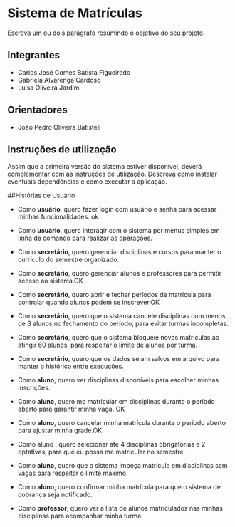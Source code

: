 # Sistema de Matrículas
Escreva um ou dois parágrafo resumindo o objetivo do seu projeto.

## Integrantes
* Carlos José Gomes Batista Figueiredo
* Gabriela Alvarenga Cardoso
* Luísa Oliveira Jardim

## Orientadores
* João Pedro Oliveira Batisteli

## Instruções de utilização
Assim que a primeira versão do sistema estiver disponível, deverá complementar com as instruções de utilização. Descreva como instalar eventuais dependências e como executar a aplicação.

##Histórias de Usuário 
- Como **usuário**, quero fazer login com usuário e senha para acessar minhas funcionalidades. ok
- Como **usuário**, quero interagir com o sistema por menus simples em linha de comando para realizar as operações.

- Como **secretário**, quero gerenciar disciplinas e cursos para manter o currículo do semestre organizado.
- Como **secretário**, quero gerenciar alunos e professores para permitir acesso ao sistema.OK
- Como **secretário**, quero abrir e fechar períodos de matrícula para controlar quando alunos podem se inscrever.OK
- Como **secretário**, quero que o sistema cancele disciplinas com menos de 3 alunos no fechamento do período, para evitar turmas incompletas.
- Como **secretário**, quero que o sistema bloqueie novas matrículas ao atingir 60 alunos, para respeitar o limite de alunos por turma. 
- Como **secretário**, quero que os dados sejam salvos em arquivo para manter o histórico entre execuções.


- Como **aluno**, quero ver disciplinas disponíveis para escolher minhas inscrições.
- Como **aluno**, quero me matricular em disciplinas durante o período aberto para garantir minha vaga. OK
- Como **aluno**, quero cancelar minha matrícula durante o período aberto para ajustar minha grade.OK
- Como aluno , quero selecionar até 4 disciplinas obrigatórias e 2 optativas, para que eu possa me matricular no semestre.
- Como **aluno**, quero que o sistema impeça matrícula em disciplinas sem vagas para respeitar o limite máximo.
- Como **aluno**, quero confirmar minha matrícula para que o sistema de cobrança seja notificado.

- Como **professor**, quero ver a lista de alunos matriculados nas minhas disciplinas para acompanhar minha turma.
